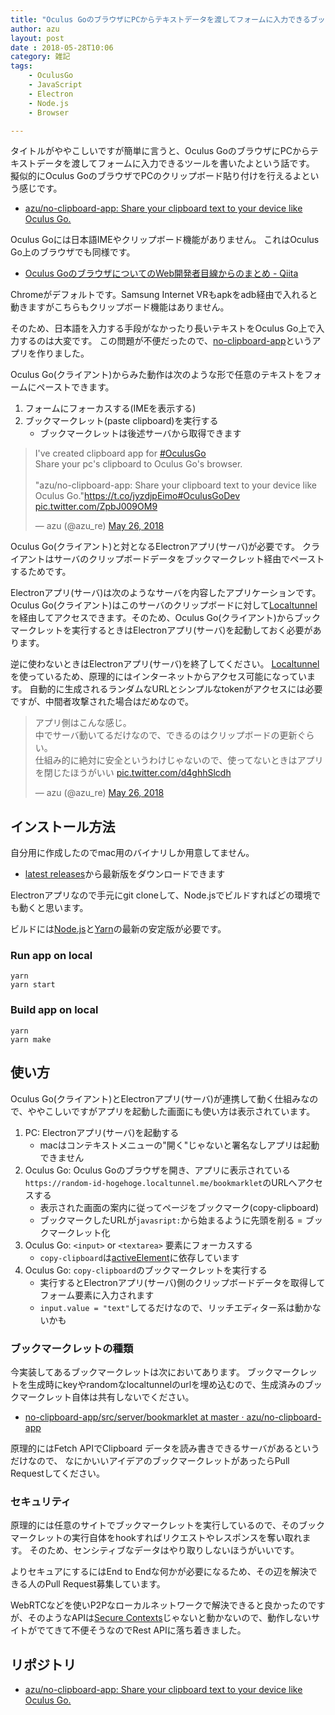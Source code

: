 ```yaml
---
title: "Oculus GoのブラウザにPCからテキストデータを渡してフォームに入力できるブックマークレットとアプリ"
author: azu
layout: post
date : 2018-05-28T10:06
category: 雑記
tags:
    - OculusGo
    - JavaScript
    - Electron
    - Node.js
    - Browser

---
```


タイトルがややこしいですが簡単に言うと、Oculus GoのブラウザにPCからテキストデータを渡してフォームに入力できるツールを書いたよという話です。
擬似的にOculus GoのブラウザでPCのクリップボード貼り付けを行えるよという感じです。

- [azu/no-clipboard-app: Share your clipboard text to your device like Oculus Go.](https://github.com/azu/no-clipboard-app)

Oculus Goには日本語IMEやクリップボード機能がありません。
これはOculus Go上のブラウザでも同様です。

- [Oculus GoのブラウザについてのWeb開発者目線からのまとめ - Qiita](https://qiita.com/wakufactory/items/98658e8d089386a7b073)

Chromeがデフォルトです。Samsung Internet VRもapkをadb経由で入れると動きますがこちらもクリップボード機能はありません。

そのため、日本語を入力する手段がなかったり長いテキストをOculus Go上で入力するのは大変です。
この問題が不便だったので、[no-clipboard-app](https://github.com/azu/no-clipboard-app)というアプリを作りました。

Oculus Go(クライアント)からみた動作は次のような形で任意のテキストをフォームにペーストできます。

1. フォームにフォーカスする(IMEを表示する)
2. ブックマークレット(paste clipboard)を実行する
	- ブックマークレットは後述サーバから取得できます

	
<blockquote class="twitter-tweet" data-lang="en"><p lang="en" dir="ltr">I&#39;ve created clipboard app for <a href="https://twitter.com/hashtag/OculusGo?src=hash&amp;ref_src=twsrc%5Etfw">#OculusGo</a> <br>Share your pc&#39;s clipboard to Oculus Go&#39;s browser.<br><br>&quot;azu/no-clipboard-app: Share your clipboard text to your device like Oculus Go.&quot;<a href="https://t.co/jyzdjpEimo">https://t.co/jyzdjpEimo</a><a href="https://twitter.com/hashtag/OculusGoDev?src=hash&amp;ref_src=twsrc%5Etfw">#OculusGoDev</a> <a href="https://t.co/ZpbJ009OM9">pic.twitter.com/ZpbJ009OM9</a></p>&mdash; azu (@azu_re) <a href="https://twitter.com/azu_re/status/1000392189292105728?ref_src=twsrc%5Etfw">May 26, 2018</a></blockquote>
<script async src="https://platform.twitter.com/widgets.js" charset="utf-8"></script>

Oculus Go(クライアント)と対となるElectronアプリ(サーバ)が必要です。
クライアントはサーバのクリップボードデータをブックマークレット経由でペーストするためです。

Electronアプリ(サーバ)は次のようなサーバを内容したアプリケーションです。
Oculus Go(クライアント)はこのサーバのクリップボードに対して[Localtunnel](https://localtunnel.github.io/www/)を経由してアクセスできます。そのため、Oculus Go(クライアント)からブックマークレットを実行するときはElectronアプリ(サーバ)を起動しておく必要があります。

逆に使わないときはElectronアプリ(サーバ)を終了してください。
[Localtunnel](https://localtunnel.github.io/www/)を使っているため、原理的にはインターネットからアクセス可能になっています。
自動的に生成されるランダムなURLとシンプルなtokenがアクセスには必要ですが、中間者攻撃された場合はだめなので。

<blockquote class="twitter-tweet" data-lang="en"><p lang="ja" dir="ltr">アプリ側はこんな感じ。<br>中でサーバ動いてるだけなので、できるのはクリップボードの更新ぐらい。<br>仕組み的に絶対に安全というわけじゃないので、使ってないときはアプリを閉じたほうがいい <a href="https://t.co/d4ghhSlcdh">pic.twitter.com/d4ghhSlcdh</a></p>&mdash; azu (@azu_re) <a href="https://twitter.com/azu_re/status/1000372265559572480?ref_src=twsrc%5Etfw">May 26, 2018</a></blockquote>
<script async src="https://platform.twitter.com/widgets.js" charset="utf-8"></script>

## インストール方法

自分用に作成したのでmac用のバイナリしか用意してません。

- [latest releases](https://github.com/azu/no-clipboard-app/releases/latest)から最新版をダウンロードできます

Electronアプリなので手元にgit cloneして、Node.jsでビルドすればどの環境でも動くと思います。

ビルドには[Node.js](https://nodejs.org/ja/)と[Yarn](https://yarnpkg.com/ja/docs/install)の最新の安定版が必要です。

### Run app on local

    yarn
    yarn start

### Build app on local

    yarn
    yarn make

## 使い方

Oculus Go(クライアント)とElectronアプリ(サーバ)が連携して動く仕組みなので、ややこしいですがアプリを起動した画面にも使い方は表示されています。

1. PC: Electronアプリ(サーバ)を起動する
    - macはコンテキストメニューの"開く"じゃないと署名なしアプリは起動できません
2. Oculus Go: Oculus Goのブラウザを開き、アプリに表示されている`https://random-id-hogehoge.localtunnel.me/bookmarklet`のURLへアクセスする
    - 表示された画面の案内に従ってページをブックマーク(copy-clipboard)
    - ブックマークしたURLが`javasript:`から始まるように先頭を削る = ブックマークレット化
3. Oculus Go: `<input>` or `<textarea>` 要素にフォーカスする
    - `copy-clipboard`は[activeElement](https://developer.mozilla.org/en-US/docs/Web/API/DocumentOrShadowRoot/activeElement)に依存しています
4. Oculus Go: `copy-clipboard`のブックマークレットを実行する
    - 実行するとElectronアプリ(サーバ)側のクリップボードデータを取得してフォーム要素に入力されます
    - `input.value = "text"`してるだけなので、リッチエディター系は動かないかも

### ブックマークレットの種類

今実装してあるブックマークレットは次においてあります。
ブックマークレットを生成時にkeyやrandomなlocaltunnelのurlを埋め込むので、生成済みのブックマークレット自体は共有しないでください。

- [no-clipboard-app/src/server/bookmarklet at master · azu/no-clipboard-app](https://github.com/azu/no-clipboard-app/tree/master/src/server/bookmarklet)

原理的にはFetch APIでClipboard データを読み書きできるサーバがあるというだけなので、
なにかいいアイデアのブックマークレットがあったらPull Requestしてください。

### セキュリティ

原理的には任意のサイトでブックマークレットを実行しているので、そのブックマークレットの実行自体をhookすればリクエストやレスポンスを奪い取れます。
そのため、センシティブなデータはやり取りしないほうがいいです。

よりセキュアにするにはEnd to Endな何かが必要になるため、その辺を解決できる人のPull Request募集しています。

WebRTCなどを使いP2Pなローカルネットワークで解決できると良かったのですが、そのようなAPIは[Secure Contexts](https://developer.mozilla.org/ja/docs/Web/Security/Secure_Contexts)じゃないと動かないので、動作しないサイトがでてきて不便そうなのでRest APIに落ち着きました。

## リポジトリ

- [azu/no-clipboard-app: Share your clipboard text to your device like Oculus Go.](https://github.com/azu/no-clipboard-app)
